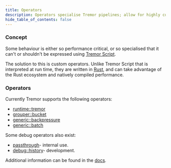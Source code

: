 ```yaml
---
title: Operators
description: Operators specialise Tremor pipelines; allow for highly custom behaviour.
hide_table_of_contents: false
---
```


### Concept

Some behaviour is either so performance critical, or so specialised that it can't or shouldn't be expressed using  [Tremor Script](https://tremor.rs/getting-started/scripting/#h-script).

The solution to this is custom operators. Unlike Tremor Script that is interpreted at run time, they are written in [Rust](https://rust-lang.org), and can take advantage of the Rust ecosystem and natively compiled performance.

### Operators

Currently Tremor supports the following operators:

* [runtime::tremor](/docs/Artefacts/operators#runtimetremor)
* [grouper::bucket](/docs/Artefacts/operators#grouperbucket)
* [generic::backpressure](/docs/Artefacts/operators#generic::backpressure)
* [generic::batch](/docs/Artefacts/operators#generic::batch)

Some debug operators also exist:

* [passthrough](/docs/Artefacts/operators#passthrough)- internal use.
* [debug::history](/docs/Artefacts/operators#debughistory)- development.

Additional information can be found in the [docs](/docs/Artefacts/).
